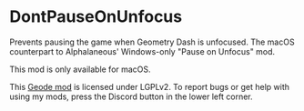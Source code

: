 # DontPauseOnUnfocus

Prevents pausing the game when Geometry Dash is unfocused. The macOS counterpart to Alphalaneous' Windows-only "Pause on Unfocus" mod.

This mod is only available for macOS.

This [Geode mod](https://geode-sdk.org) is licensed under LGPLv2. To report bugs or get help with using my mods, press the Discord button in the lower left corner.
